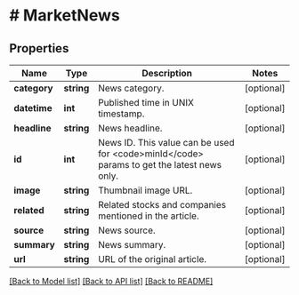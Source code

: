 # # MarketNews

## Properties

Name | Type | Description | Notes
------------ | ------------- | ------------- | -------------
**category** | **string** | News category. | [optional]
**datetime** | **int** | Published time in UNIX timestamp. | [optional]
**headline** | **string** | News headline. | [optional]
**id** | **int** | News ID. This value can be used for &lt;code&gt;minId&lt;/code&gt; params to get the latest news only. | [optional]
**image** | **string** | Thumbnail image URL. | [optional]
**related** | **string** | Related stocks and companies mentioned in the article. | [optional]
**source** | **string** | News source. | [optional]
**summary** | **string** | News summary. | [optional]
**url** | **string** | URL of the original article. | [optional]

[[Back to Model list]](../../README.md#models) [[Back to API list]](../../README.md#endpoints) [[Back to README]](../../README.md)
